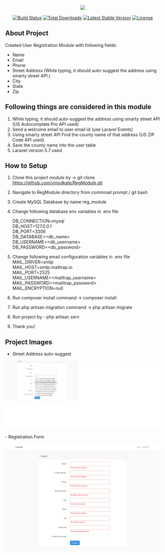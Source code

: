 <p align="center"><img src="https://laravel.com/assets/img/components/logo-laravel.svg"></p>

<p align="center">
<a href="https://travis-ci.org/laravel/framework"><img src="https://travis-ci.org/laravel/framework.svg" alt="Build Status"></a>
<a href="https://packagist.org/packages/laravel/framework"><img src="https://poser.pugx.org/laravel/framework/d/total.svg" alt="Total Downloads"></a>
<a href="https://packagist.org/packages/laravel/framework"><img src="https://poser.pugx.org/laravel/framework/v/stable.svg" alt="Latest Stable Version"></a>
<a href="https://packagist.org/packages/laravel/framework"><img src="https://poser.pugx.org/laravel/framework/license.svg" alt="License"></a>
</p>

## About Project

Created User Registration Module with following fields:

- Name
- Email
- Phone
- Street Address (While typing, it should auto-suggest the address using smarty street  API.)
- City
- State
- Zip

## Following things are considered in this module

1) While typing, it should auto-suggest the address using smarty street  API (US Autocomplete Pro API used)
2) Send a welcome email to user email id (use Laravel Events)
3) Using smarty street API Find the county name of that address (US ZIP Code API used)
4) Save the county name into the user table
5) Laravel version 5.7 used

## How to Setup
1) Clone this project module by -> git clone https://github.com/vinodkate/RegModule.git
2) Navigate to RegModule directory from commnad prompt / git bash
3) Create MySQL Database by name reg_module
3) Change following database env variables in .env file

	DB_CONNECTION=mysql<br>
	DB_HOST=127.0.0.1<br>
	DB_PORT=3306<br>
	DB_DATABASE=<db_name><br>
	DB_USERNAME=<db_username><br>
	DB_PASSWORD=<db_password><br> 

4) Change following email configuration variables in .env file
	MAIL_DRIVER=smtp<br>
	MAIL_HOST=smtp.mailtrap.io<br>
	MAIL_PORT=2525<br>
	MAIL_USERNAME=<mailtrap_username><br>
	MAIL_PASSWORD=<mailtrap_password><br>
	MAIL_ENCRYPTION=null<br>
4) Run composer install command -> composer install
6) Run php artisan migration command -> php artisan migrate
7) Run project by - php artisan serv
8) Thank you!

## Project Images
- Street Address auto-suggest
<p align="center"><img src="https://github.com/vinodkate/RegModule/blob/master/public/images/RegForm1.png?raw=true"></p>
- Registration Form
<p align="center"><img src="https://github.com/vinodkate/RegModule/blob/master/public/images/RegForm2.png?raw=true"></p>

